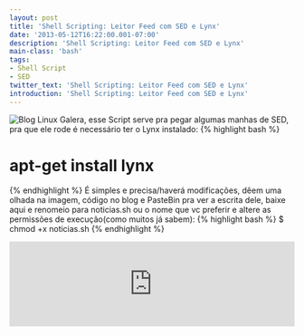 ```yaml
---
layout: post
title: 'Shell Scripting: Leitor Feed com SED e Lynx'
date: '2013-05-12T16:22:00.001-07:00'
description: 'Shell Scripting: Leitor Feed com SED e Lynx'
main-class: 'bash'
tags:
- Shell Script
- SED
twitter_text: 'Shell Scripting: Leitor Feed com SED e Lynx'
introduction: 'Shell Scripting: Leitor Feed com SED e Lynx'
---
```

![Blog Linux](http://i1118.photobucket.com/albums/k610/Marcos_Oliveira/final_zpse3b9cdd0.png "Blog Linux")
Galera, esse Script serve pra pegar algumas manhas de SED, pra que ele rode é necessário ter o Lynx instalado: 
{% highlight bash %}
# apt-get install lynx
{% endhighlight %}
É simples e precisa/haverá modificações, dêem uma olhada na imagem, código no blog e PasteBin pra ver a escrita dele, baixe aqui e renomeio para noticias.sh ou o nome que vc preferir e altere as permissões de execução(como muitos já sabem):
{% highlight bash %}
$ chmod +x noticias.sh
{% endhighlight %}
 <iframe src="http://pastebin.com/raw/9KGF3JSb" style="border:none;width:100%;"><iframe>
{% highlight bash %}
#!/bin/bash
#############################################################################
# noticias.sh - Shell Script : Feed do blog www.terminalroot.com.br no terminal
# Autor: MBM
# Endereço Web - http://www.terminalroot.com.br
# Facebook - fb.com/terminalroot
##############################################################################
# Baixa o arquivo com N linhas e 800 colunas e joga pro arquivo .noticias-terminalroot.txt
lynx -dump -width=800 http://www.terminalroot.com.br.br/feeds/posts/default > .noticias-terminalroot.txt
# imprime somente as linhas que contem a string 'title' e joga pra .noticias-temp.txt
sed -n '/title/p' .noticias-terminalroot.txt > .noticias-temp.txt
#Extrair trecho que pode ou não estar na mesma linha tirando os delimitadores
#Ou seja, extrai tudo que está entre ' e joga de .noticias-temp.txt para .noticias-terminalroot.txt
sed -n '//tc;:a;//!{N;ba;};:c;s/.*.*$//;p;}' .noticias-temp.txt > .noticias-terminalroot.txt
# Coloca todas as linhas em uma só
sed ':a;$!N;s/\n//;ta;' .noticias-terminalroot.txt > .noticias-temp.txt
# troca tudo que tem ' type='text'>' por uma quebra de linha
sed "s/ type='text'>/\n/g" .noticias-temp.txt > .noticias-terminalroot.txt
# remove o arquivo .noticias-temp.txt
rm -rf .noticias-temp.txt
# Apaga as linhas em Branco
sed -i '/^$/d' .noticias-terminalroot.txt
# Insere uma quebra de linha depois da primeira linha
sed -i '1s/$/\n/' .noticias-terminalroot.txt
# Insere '((((( Notícia - ' no inicio da primeira linha 
sed -i '1s/^/-----------------------------------\nNotícias - /' .noticias-terminalroot.txt 
# e '))))))' no final da primeira linha
sed -i '1s/$/\n-----------------------------------/' .noticias-terminalroot.txt
# Apaga da linha 13 até o final
sed -i '13,$d' .noticias-terminalroot.txt
# Insere no início de cada linha, da linha 3 até a última linha a string '----> '
sed -i '3,$s/^/----> /' .noticias-terminalroot.txt
# Insere 2 quebra de linha depois da 12 linha
sed -i '12s/$/\n\n/' .noticias-terminalroot.txt
# Insere '-----------------------------------' nas linas 13 e 14
sed -i '13,14s/$/-----------------------------------/' .noticias-terminalroot.txt
# Troca o '>' por '-' da 4° linha
sed -i '4s/>/-/' .noticias-terminalroot.txt
# Exibindo as noticias
cat .noticias-terminalroot.txt 
{% endhighlight %}
